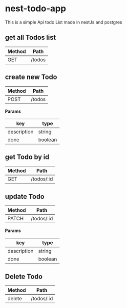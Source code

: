 # nest-todo-app

This is a simple Api todo List made in nestJs and postgres

## get all Todos list

| Method | Path |
|--|--|
| GET | /todos |

## create new Todo

| Method | Path |
|--|--|
| POST | /todos |

**Params**

| key | type |
|--|--|
| description | string |
| done | boolean |

## get Todo by id
| Method | Path |
|--|--|
| GET | /todos/:id |

## update Todo
| Method | Path |
|--|--|
| PATCH | /todos/:id |

**Params**

| key | type |
|--|--|
| description | string |
| done | boolean |
## Delete Todo
| Method | Path |
|--|--|
| delete | /todos/:id |
